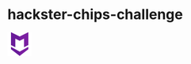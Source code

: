 # hackster-chips-challenge

![YOLOv8 output](https://github.com/adam-p/markdown-here/raw/master/src/common/images/icon48.png "Logo Title Text 1")

